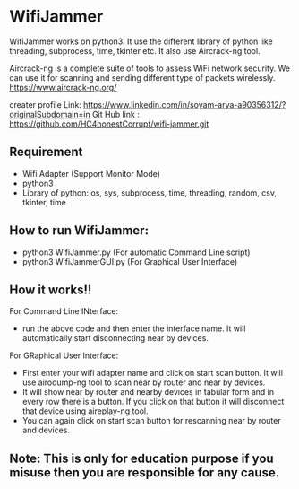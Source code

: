 # WifiJammer

WifiJammer works on python3. It use the different library of python like threading, subprocess, time, tkinter etc. It also use Aircrack-ng tool.

Aircrack-ng is a complete suite of tools to assess WiFi network security. We can use it for scanning and sending different type of packets wirelessly. https://www.aircrack-ng.org/

creater profile Link: https://www.linkedin.com/in/soyam-arya-a90356312/?originalSubdomain=in
Git Hub link : https://github.com/HC4honestCorrupt/wifi-jammer.git 
## Requirement 
* Wifi Adapter (Support Monitor Mode)
* python3
* Library of python: os, sys, subprocess, time, threading, random, csv, tkinter, time

## How to run WifiJammer:
* python3 WifiJammer.py (For automatic Command Line script)
* python3 WifiJammerGUI.py (For Graphical User Interface)

## How it works!!

For Command Line INterface:
* run the above code and then enter the interface name. It will automatically start disconnecting near by devices.

For GRaphical User Interface:
* First enter your wifi adapter name and click on start scan button. It will use airodump-ng tool to scan near by router and near by devices.
* It will show near by router and nearby devices in tabular form and in every row there is a button. If you click on that button it will disconnect that device using aireplay-ng tool.
* You can again click on start scan button for rescanning near by router and devices.

## Note: This is only for education purpose if you misuse then you are responsible for any cause.
